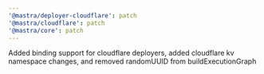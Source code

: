 ```yaml
---
'@mastra/deployer-cloudflare': patch
'@mastra/cloudflare': patch
'@mastra/core': patch
---
```


Added binding support for cloudflare deployers, added cloudflare kv namespace changes, and removed randomUUID from buildExecutionGraph
